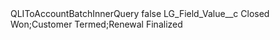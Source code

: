 <?xml version="1.0" encoding="UTF-8"?>
<CustomMetadata xmlns="http://soap.sforce.com/2006/04/metadata" xmlns:xsi="http://www.w3.org/2001/XMLSchema-instance" xmlns:xsd="http://www.w3.org/2001/XMLSchema">
    <label>QLIToAccountBatchInnerQuery</label>
    <protected>false</protected>
    <values>
        <field>LG_Field_Value__c</field>
        <value xsi:type="xsd:string">Closed Won;Customer Termed;Renewal Finalized</value>
    </values>
</CustomMetadata>
